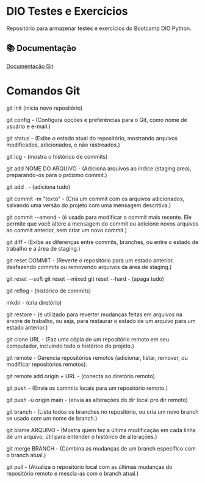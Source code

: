 # DIO Testes e Exercícios

Repositório para armazenar testes e exercícios do Bootcamp DIO Python.

## :books: Documentação
[Documentação Git](https://git-scm.com/docs)

# Comandos Git
git init (inicia novo repositório)

git config - (Configura opções e preferências para o Git, como nome de usuário e e-mail.)

git status - (Exibe o estado atual do repositório, mostrando arquivos modificados, adicionados, e não rastreados.)

git log - (mostra o histórico de commits)

git add NOME DO ARQUIVO - (Adiciona arquivos ao índice (staging area), preparando-os para o próximo commit.)

git add . - (adiciona tudo)

git commit -m "texto" - (Cria um commit com os arquivos adicionados, salvando uma versão do projeto com uma mensagem descritiva.)

git commit --amend - (é usado para modificar o commit mais recente. Ele permite que você altere a mensagem do commit ou adicione novos arquivos ao commit anterior, sem criar um novo commit.)

git diff - (Exibe as diferenças entre commits, branches, ou entre o estado de trabalho e a área de staging.)

git reset COMMIT - (Reverte o repositório para um estado anterior, desfazendo commits ou removendo arquivos da área de staging.)

git reset --soft
git reset --mixed
git reset --hard - (apaga tudo)

git reflog - (histórico de commits)

mkdir - (cria diretório)

git restore - (é utilizado para reverter mudanças feitas em arquivos na árvore de trabalho, ou seja, para restaurar o estado de um arquivo para um estado anterior.)

git clone URL - (Faz uma cópia de um repositório remoto em seu computador, incluindo todo o histórico do projeto.)

git remote - Gerencia repositórios remotos (adicionar, listar, remover, ou modificar repositórios remotos).

git remote add origin + URL - (conecta ao diretório remoto)

git push - (Envia os commits locais para um repositório remoto.)

git push -u origin main - (envia as alterações do dir local pro dir remoto)

git branch - (Lista todos os branches no repositório, ou cria um novo branch se usado com um nome de branch.)

git blame ARQUIVO - (Mostra quem fez a última modificação em cada linha de um arquivo, útil para entender o histórico de alterações.)

git merge BRANCH - (Combina as mudanças de um branch específico com o branch atual.)

git pull - (Atualiza o repositório local com as últimas mudanças do repositório remoto e mescla-as com o branch atual.)

